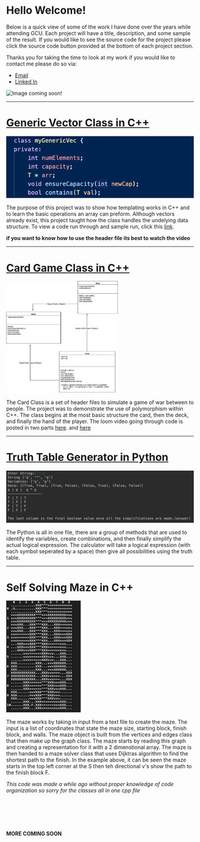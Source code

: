 # Hello Welcome! 
Below is a quick view of some of the work I have done over the years while attending GCU. Each project will have a title,
description, and some sample of the result. If you would like to see the source code for the project please click the source
code button provided at the bottom of each project section. 

Thanks you for taking the time to look at my work if you would like to contact me please do so via:
* [Email](mailto:anthony.canar@gmail.com)
* [Linked In](https://www.linkedin.com/in/dennis-canar-b60929178/)

![Image coming soon!]()

---

# [Generic Vector Class in C++](https://github.com/dcanar9/Coursework/tree/master/MyGenericVec)
![Generic Vector Class IMG](/images/GenericVector.png)

The purpose of this project was to show how templating works in C++ and to learn the basic operations
an array can preform. Although vectors already exist, this project taught how the class handles the 
undelying data structure. To view a code run through and sample run, click this [link](https://www.useloom.com/share/b005120a36574512bde76d4549da7698).

**if you want to know how to use the header file its best to watch the video**

---

# [Card Game Class in C++](https://github.com/dcanar9/Coursework/tree/master/Card%20Game%20Files)

<img src="https://github.com/dcanar9/Coursework/blob/master/images/Card%20Game.png?raw=true" width="300" height="300">

The Card Class is a set of header files to simulate a game of war between to people. The project was to 
demonstrate the use of polymorphism within C++. The class begins at the most basic structure the card, then the 
deck, and finally the hand of the player. The loom video going through code is posted in two parts [here](https://www.useloom.com/share/7d04375206d34c34a146c9d2070cea8e). and [here]( https://www.useloom.com/share/7d04375206d34c34a146c9d2070cea8e)

---

# [Truth Table Generator in Python](https://github.com/dcanar9/Coursework/tree/master/Truth%20Table)
![Truth Table Example](/images/TruthTable.png)

The Python is all in one file, there are a group of methods that are used to identify the variables, create combinations,
and then finally simplify the actual logical expression. The calculator will take a logical expression (with each symbol seperated
by a space) then give all possibilities using the truth table. 

---

# Self Solving Maze in C++

<img src="https://github.com/dcanar9/Coursework/blob/master/images/MazeOutput.png?raw=true" width="200" height="300">

The maze works by taking in input from a text file to create the maze. The input is a list of coordinates that state the maze size, starting block, 
finish block, and walls. The maze object is built from the vertices and edges class that then make up the graph class. The maze starts by reading this graph and creating a representation for it with a 2 dimenstional array. The maze is then handed to a maze solver class that uses Dijktras algorithm to find the shortest path to the finish. In the example above, it can be seen the maze starts in the top left corner at the S then teh directional v's show the path to the finish block F.

_This code was made a while ago without proper knowledge of code organization so sorry for the classes all in one cpp file_

<br/><br/><br/><br/><br/>
**MORE COMING SOON**
